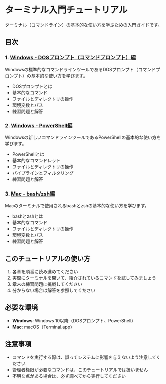 # ターミナル入門チュートリアル

ターミナル（コマンドライン）の基本的な使い方を学ぶための入門ガイドです。

## 目次

### 1. [Windows - DOSプロンプト（コマンドプロンプト）編](dos-prompt-basics.md)
Windowsの標準的なコマンドラインツールであるDOSプロンプト（コマンドプロンプト）の基本的な使い方を学びます。

- DOSプロンプトとは
- 基本的なコマンド
- ファイルとディレクトリの操作
- 環境変数とパス
- 練習問題と解答

### 2. [Windows - PowerShell編](powershell-basics.md)
Windowsの新しいコマンドラインツールであるPowerShellの基本的な使い方を学びます。

- PowerShellとは
- 基本的なコマンドレット
- ファイルとディレクトリの操作
- パイプラインとフィルタリング
- 練習問題と解答

### 3. [Mac - bash/zsh編](mac-bash-zsh-basics.md)
Macのターミナルで使用されるbashとzshの基本的な使い方を学びます。

- bashとzshとは
- 基本的なコマンド
- ファイルとディレクトリの操作
- 環境変数とパス
- 練習問題と解答

## このチュートリアルの使い方

1. 各章を順番に読み進めてください
2. 実際にターミナルを開いて、紹介されているコマンドを試してみましょう
3. 章末の練習問題に挑戦してください
4. 分からない場合は解答を参照してください

## 必要な環境

- **Windows**: Windows 10以降（DOSプロンプト、PowerShell）
- **Mac**: macOS（Terminal.app）

## 注意事項

- コマンドを実行する際は、誤ってシステムに影響を与えないよう注意してください
- 管理者権限が必要なコマンドは、このチュートリアルでは扱いません
- 不明な点がある場合は、必ず調べてから実行してください